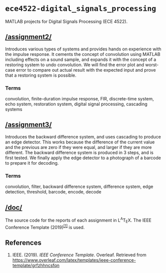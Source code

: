 # `ece4522-digital_signals_processing`
MATLAB projects for Digital Signals Processing (ECE 4522).

## <a name='assignment2'></a> [/assignment2/](`assignment2`)

Introduces various types of systems and provides hands on experience
with the impulse response. It cements the concept of convolution using
MATLAB including effects on a sound sample, and expands it with the
concept of a restoring system to undo convolution. We will find the
error plot and worst-case error to compare out actual result with the
expected input and prove that a restoring system is possible.

### <a name='assignment2-terms'></a> Terms

convolution, finite-duration impulse response, FIR, discrete-time
system, echo system, restoration system, digital signal processing,
cascading systems

## <a name='assignment3'></a> [/assignment3/](`assignment3`)

Introduces the backward difference system, and uses cascading to
produce an edge detector. This works because the difference of the
current value and the previous are zero if they were equal, and larger
if they are more different. The backward difference system is produced
in 3 steps, and is first tested. We finally apply the edge detector to
a photograph of a barcode to prepare it for decoding.

### <a name='assignment3-terms'></a> Terms

convolution, filter, backward difference system, difference system,
edge detection, threshold, barcode, encode, decode

## <a name='doc'></a> [/doc/](`doc`)

The source code for the reports of each assignment in
L<sup>A</sup>T<sub>E</sub>X. The IEEE Conference Template (2019)<!--
--><sup>[[1]](#references)</sup> is used.

## <a name='references'></a> References

1. IEEE. (2019). *IEEE Conference Template*. Overleaf. Retrieved from
<https://www.overleaf.com/latex/templates/ieee-conference-template/grfzhhncsfqn>

